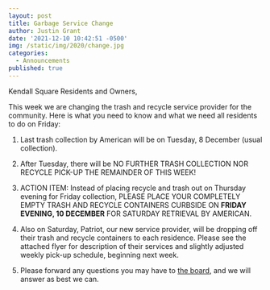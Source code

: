 ```yaml
---
layout: post
title: Garbage Service Change
author: Justin Grant
date: '2021-12-10 10:42:51 -0500'
img: /static/img/2020/change.jpg
categories:
  - Announcements
published: true
---
```


Kendall Square Residents and Owners,

This week we are changing the trash and recycle service provider for the community.   Here is what you need to know and what we need all residents to do on Friday:

1.  Last trash collection by American will be on Tuesday, 8 December (usual collection).

2. After Tuesday, there will be NO FURTHER TRASH COLLECTION NOR RECYCLE PICK-UP THE REMAINDER OF THIS WEEK!

3.  ACTION ITEM:  Instead of placing recycle and trash out on Thursday evening for Friday collection, PLEASE PLACE YOUR COMPLETELY EMPTY TRASH AND RECYCLE CONTAINERS CURBSIDE ON **FRIDAY EVENING, 10 DECEMBER** FOR SATURDAY RETRIEVAL BY AMERICAN.

4.  Also on Saturday, Patriot, our new service provider, will be dropping off their trash and recycle containers to each residence.  Please see the attached flyer for description of their services and slightly adjusted weekly pick-up schedule, beginning next week.

5. Please forward any questions you may have to <a href="mailto:home@kendallsquarefairfax.com">the board</a>, and we will answer as best we can.



